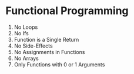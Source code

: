 # Functional Programming
1. No Loops
1. No Ifs
1. Function is a Single Return
1. No Side-Effects
1. No Assignments in Functions
1. No Arrays
1. Only Functions with 0 or 1 Arguments
